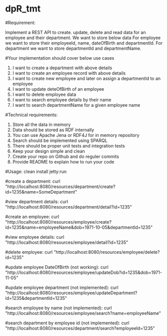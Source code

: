 # dpR_tmt

#Requirement:

Implement a REST API​ to create. update, delete and read data for an employee and their
department. We want to store below data
For employee we want to store their employeeId, name, dateOfBirth and departmentId.
For department we want to store departmentId and departmentName.

#Your implementation should cover below use cases

1. I want to create a department with above details
2. I want to create an employee record with above details
3. I want to create new employee and later on assign a departmentId to an employee
4. I want to update deteOfBirth of an employee
5. I want to delete employee data
6. I want to search employee details by their name
7. I want to search departmentName for a given employee name


#Technical requirements:

1. Store all the data in memory
2. Data should be stored as RDF internally
3. You can use Apache Jena or RDF4J for in memory repository
4. Search should be implemented using SPARQL
5. There should be proper unit tests and integration tests
6. Keep your design simple and clean
7. Create your repo on Github and do reguler commits
8. Provide README to explain how to run your code

#Usage:
clean install jetty:run

#create a department:
curl "http://localhost:8080/resources/department/create?id=1235&name=SomeDepartment"

#view department details:
curl "http://localhost:8080/resources/department/detail?id=1235"

#create an employee:
curl "http://localhost:8080/resources/employee/create?id=1235&name=employeeName&dob=1971-10-05&departmentId=1235"

#view employee details:
curl "http://localhost:8080/resources/employee/detail?id=1235"

#delete employee:
curl "http://localhost:8080/resources/employee/delete?id=1235"

#update employee DateOfBirth (not working):
curl "http://localhost:8080/resources/employee/updateDob?id=1235&dob=1971-11-05"

#update employee department (not implemented):
curl "http://localhost:8080/resources/employee/updateDepartment?id=1235&departmentId=1235"

#search employee by name (not implemented):
curl "http://localhost:8080/resources/employee/search?name=employeeName"

#search department by employee id (not implemented):
curl "http://localhost:8080/resources/department/search?employeeId=1235"